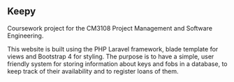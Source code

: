 ## Keepy

Coursework project for the CM3108 Project Management and Software Engineering.  

This website is built using the PHP Laravel framework, blade template for views and Bootstrap 4 for styling. The purpose is to have a simple, user friendly system for storing information about keys and fobs in a database, to keep track of their availability and to register loans of them.

